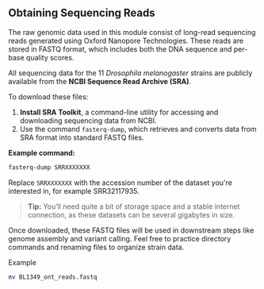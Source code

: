 
## Obtaining Sequencing Reads

The raw genomic data used in this module consist of long-read sequencing reads generated using Oxford Nanopore Technologies. These reads are stored in FASTQ format, which includes both the DNA sequence and per-base quality scores.

All sequencing data for the 11 *Drosophila melanogaster* strains are publicly available from the **NCBI Sequence Read Archive (SRA)**.

To download these files:

1. **Install SRA Toolkit**, a command-line utility for accessing and downloading sequencing data from NCBI.
2. Use the command `fasterq-dump`, which retrieves and converts data from SRA format into standard FASTQ files.

**Example command:**

```bash
fasterq-dump SRRXXXXXXX
```

Replace `SRRXXXXXXX` with the accession number of the dataset you're interested in, for example SRR32117935.

> **Tip:** You’ll need quite a bit of storage space and a stable internet connection, as these datasets can be several gigabytes in size.

Once downloaded, these FASTQ files will be used in downstream steps like genome assembly and variant calling. Feel free to practice directory commands and renaming files to organize strain data.

Example
```bash
mv BL1349_ont_reads.fastq
```
